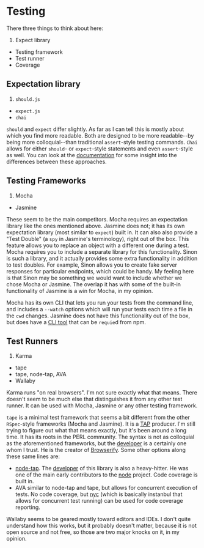 # Testing

There three things to think about here:

1. Expect library
- Testing framework
- Test runner
- Coverage

## Expectation library

1. `should.js`
- `expect.js`
- `chai`

`should` and `expect` differ slightly. As far as I can tell this is mostly about which you find more readable. Both are designed to be more readable--by being more colloquial--than traditional `assert`-style testing commands. `Chai` allows for either `should`- or `expect`-style statements and even `assert`-style as well. You can look at the [documentation](http://chaijs.com/guide/styles/) for some insight into the differences between these approaches.

## Testing Frameworks

1. Mocha
- Jasmine

These seem to be the main competitors. Mocha requires an expectation library like the ones mentioned above. Jasmine does not; it has its own expectation library (most similar to `expect`) built in. It can also also provide a "Test Double" (a `spy` in Jasmine's terminology), right out of the box. This feature allows you to replace an object with a different one during a test. Mocha requires you to include a separate library for this functionality. Sinon is such a library, and it actually provides some extra functionality in addition to test doubles. For example, Sinon allows you to create fake server responses for particular endpoints, which could be handy. My feeling here is that Sinon may be something we would want to include whether we chose Mocha or Jasmine. The overlap it has with some of the built-in functionality of Jasmine is a win for Mocha, in my opinion.

Mocha has its own CLI that lets you run your tests from the command line, and includes a `--watch` options which will run your tests each time a file in the `cwd` changes. Jasmine does not have this functionality out of the box, but does have a [CLI tool](https://github.com/jasmine/jasmine-npm) that can be `requie`d from npm.

## Test Runners
 1. Karma
 - tape
 - tape, node-tap, AVA
 - Wallaby

Karma runs "on real browsers". I'm not sure exactly what that means. There doesn't seem to be much else that distinguishes it from any other test runner. It can be used with Mocha, Jasmine or any other testing framework.

`tape` is a minimal test framework that seems a bit different from the other `RSpec`-style frameworks (Mocha and Jasmine). It is a [TAP](http://testanything.org) producer. I'm still trying to figure out what that means exactly, but it's been around a long time. It has its roots in the PERL community. The syntax is not as colloquial as the aforementioned frameworks, but the [developer](https://github.com/substack) is a certainly one whom I trust. He is the creator of [Browserify](https://github.com/substack/node-browserify). Some other options along these same lines are:
- [node-tap](http://www.node-tap.org). The [developer](https://github.com/isaacs) of this library is also a heavy-hitter. He was one of the main early contributors to the [node](http://nodejs.org) project. Code coverage is built in.
- AVA similar to node-tap and tape, but allows for concurrent execution of tests. No code coverage, but [nyc](https://github.com/istanbuljs/nyc) (which is basically instanbul that allows for concurrent test running) can be used for code coverage reporting.

Wallaby seems to be geared mostly toward editors and IDEs. I don't quite understand how this works, but it probably doesn't matter, because it is not open source and not free, so those are two major knocks on it, in my opinion.
